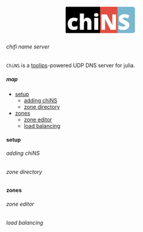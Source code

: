 <div align="center">
<img width="200" src="https://github.com/ChifiSource/image_dump/blob/main/chins/chifiNS.png"><img>
</div>

###### chifi name server
`ChiNS` is a [toolips](https://github.com/ChifiSource/Toolips.jl)-powered UDP DNS server for julia.
##### map
- [setup]()
  - [adding chiNS]()
  - [zone directory]()
- [zones]()
  - [zone editor]()
  - [load balancing]()

#### setup
###### adding chiNS
###### zone directory
#### zones
###### zone editor
###### load balancing
